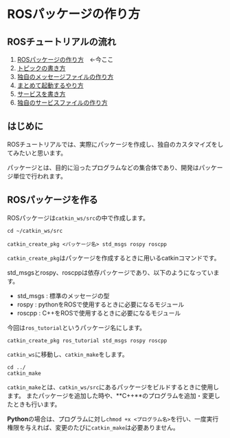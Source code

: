 # ROSパッケージの作り方

## ROSチュートリアルの流れ

1. [ROSパッケージの作り方](how_to_create_pkg.md)　←今ここ
2. [トピックの書き方](how_to_write_topic.md)
3. [独自のメッセージファイルの作り方](how_to_create_msg.md)
4. [まとめて起動するやり方](how_to_use_launch.md)
5. [サービスを書き方](how_to_write_service.md)
6. [独自のサービスファイルの作り方](how_to_create_srv.md)

## はじめに

ROSチュートリアルでは、実際にパッケージを作成し、独自のカスタマイズをしてみたいと思います。

パッケージとは、目的に沿ったプログラムなどの集合体であり、開発はパッケージ単位で行われます。

## ROSパッケージを作る

ROSパッケージは`catkin_ws/src`の中で作成します。

```text
cd ~/catkin_ws/src
```

```text
catkin_create_pkg <パッケージ名> std_msgs rospy roscpp
```

`catkin_create_pkg`はパッケージを作成するときに用いるcatkinコマンドです。

std\_msgsとrospy、roscppは依存パッケージであり、以下のようになっています。

* std\_msgs : 標準のメッセージの型
* rospy : pythonをROSで使用するときに必要になるモジュール
* roscpp : C++をROSで使用するときに必要になるモジュール

今回は`ros_tutorial`というパッケージ名にします。

```text
catkin_create_pkg ros_tutorial std_msgs rospy roscpp
```

`catkin_ws`に移動し、`catkin_make`をします。

```text
cd ../
catkin_make
```

`catkin_make`とは、`catkin_ws/src`にあるパッケージをビルドするときに使用します。 またパッケージを追加した時や、**C++**のプログラムを追加・変更したときも行います。

**Python**の場合は、プログラムに対し`chmod +x <プログラム名>`を行い、一度実行権限を与えれば、変更のたびに`catkin_make`は必要ありません。

